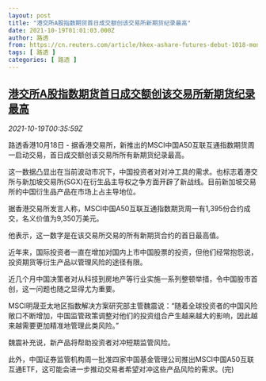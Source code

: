 ```yaml
---
layout: post
title: "港交所A股指数期货首日成交额创该交易所新期货纪录最高"
date: 2021-10-19T01:01:03.000Z
author: 路透
from: https://cn.reuters.com/article/hkex-ashare-futures-debut-1018-mon-idCNKBS2H900X
tags: [ 路透 ]
categories: [ 路透 ]
---
```

<!--1634605263000-->
[港交所A股指数期货首日成交额创该交易所新期货纪录最高](https://cn.reuters.com/article/hkex-ashare-futures-debut-1018-mon-idCNKBS2H900X)
------

<div>
<div><i>2021-10-19T00:35:59Z</i></div><p>路透香港10月18日 - 据香港交易所，新推出的MSCI中国A50互联互通指数期货周一启动交易，首日成交额创该交易所所有新期货纪录最高。</p><p>这一数据凸显出在当前波动市况下，中国投资者对对冲工具的需求。也标志着港交所与新加坡交易所(SGX)在衍生品主导权之争方面开辟了新战线。目前新加坡交易所的中国衍生品产品在市场上占主导地位。</p><p>据香港交易所发言人称，MSCI中国A50互联互通指数期货周一有1,395份合约成交，名义价值为9,350万美元。</p><p>他表示，这一数字是在该交易所交易的所有新期货合约的首日最高值。</p><p>近年来，国际投资者一直在增加对国内上市中国股票的投资，但他们经常抱怨说，投资期货等衍生产品以管理风险的途径有限。</p><p>近几个月中国决策者对从科技到房地产等行业实施一系列整顿举措，令中国股市首创，这一问题也随之显得尤为重要。</p><p>MSCI明晟亚太地区指数解决方案研究部主管魏震说：“随着全球投资者的中国风险敞口不断增加，中国监管政策调整对他们的投资组合产生越来越大的影响，因此越来越需要更加精准地管理此类风险。”</p><p>魏震补充说，新产品将帮助投资者对冲短期监管风险。</p><p>此外，中国证券监管机构周一批准四家中国基金管理公司推出MSCI中国A50互联互通ETF，这可能会进一步推动交易者希望对冲这些产品风险的需求。(完)</p>
</div>
